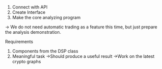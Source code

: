 1. Connect with API
2. Create Interface
3. Make the core analyzing program

-> We do not need automatic trading as a feature this time, but just prepare the analysis demonstration.

Requirements
1. Components from the DSP class
2. Meaningful task ->Should produce a useful result ->Work on the latest crypto graphs